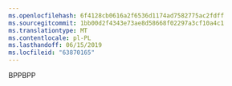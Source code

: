 ```yaml
---
ms.openlocfilehash: 6f4128cb0616a2f6536d1174ad7582775ac2fdff
ms.sourcegitcommit: 1bb00d2f4343e73ae8d58668f02297a3cf10a4c1
ms.translationtype: MT
ms.contentlocale: pl-PL
ms.lasthandoff: 06/15/2019
ms.locfileid: "63870165"
---
```

<span data-ttu-id="81a82-101">BPP</span><span class="sxs-lookup"><span data-stu-id="81a82-101">BPP</span></span>